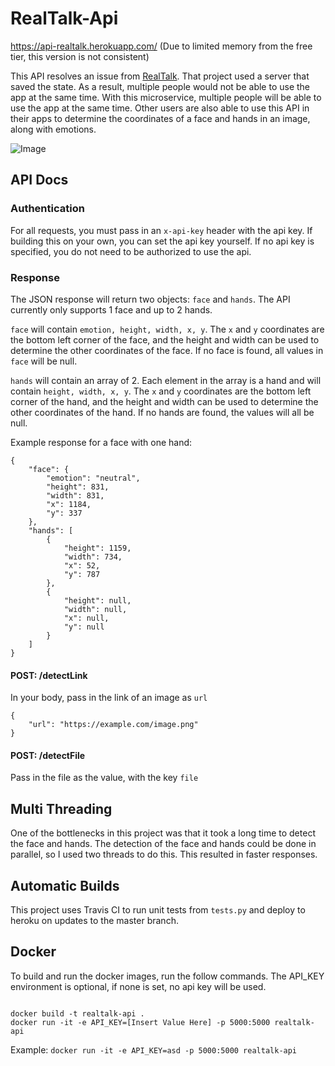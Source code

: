 # RealTalk-Api

https://api-realtalk.herokuapp.com/ (Due to limited memory from the free tier, this version is not consistent)

This API resolves an issue from [RealTalk](https://github.com/rrangith/realTalk/). That project used a server that saved the state. As a result, multiple people would not be able to use the app at the same time. With this microservice, multiple people will be able to use the app at the same time. Other users are also able to use this API in their apps to determine the coordinates of a face and hands in an image, along with emotions.

![Image](https://i.imgur.com/XSY4Lnn.png)

## API Docs

### Authentication

For all requests, you must pass in an `x-api-key` header with the api key. If building this on your own, you can set the api key yourself. If no api key is specified, you do not need to be authorized to use the api.

### Response

The JSON response will return two objects: `face` and `hands`. The API currently only supports 1 face and up to 2 hands.

`face` will contain `emotion, height, width, x, y`. The `x` and `y` coordinates are the bottom left corner of the face, and the height and width can be used to determine the other coordinates of the face. If no face is found, all values in `face` will be null.

`hands` will contain an array of 2. Each element in the array is a hand and will contain `height, width, x, y`. The `x` and `y` coordinates are the bottom left corner of the hand, and the height and width can be used to determine the other coordinates of the hand. If no hands are found, the values will all be null.

Example response for a face with one hand:

```
{
    "face": {
        "emotion": "neutral",
        "height": 831,
        "width": 831,
        "x": 1184,
        "y": 337
    },
    "hands": [
        {
            "height": 1159,
            "width": 734,
            "x": 52,
            "y": 787
        },
        {
            "height": null,
            "width": null,
            "x": null,
            "y": null
        }
    ]
}
```

#### POST: /detectLink

In your body, pass in the link of an image as `url`

```
{
    "url": "https://example.com/image.png"
}
```

#### POST: /detectFile

Pass in the file as the value, with the key `file`

## Multi Threading

One of the bottlenecks in this project was that it took a long time to detect the face and hands. The detection of the face and hands could be done in parallel, so I used two threads to do this. This resulted in faster responses.

## Automatic Builds

This project uses Travis CI to run unit tests from `tests.py` and deploy to heroku on updates to the master branch.

## Docker

To build and run the docker images, run the follow commands. The API_KEY environment is optional, if none is set, no api key will be used.

```

docker build -t realtalk-api .
docker run -it -e API_KEY=[Insert Value Here] -p 5000:5000 realtalk-api

```

Example: `docker run -it -e API_KEY=asd -p 5000:5000 realtalk-api`
